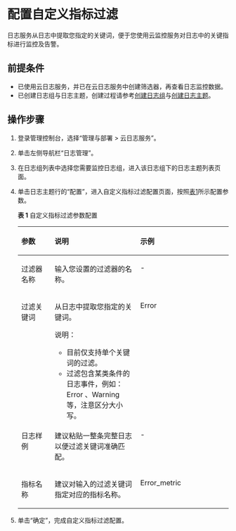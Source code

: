 # 配置自定义指标过滤<a name="ZH-CN_TOPIC_0102615720"></a>

日志服务从日志中提取您指定的关键词，便于您使用云监控服务对日志中的关键指标进行监控及告警。

## 前提条件<a name="section640315452151"></a>

-   已使用云日志服务，并已在云日志服务中创建筛选器，再查看日志监控数据。
-   已创建日志组与日志主题，创建过程请参考[创建日志组](https://support.huaweicloud.com/usermanual-lts/zh-cn_topic_0071259182.html)与[创建日志主题](https://support.huaweicloud.com/usermanual-lts/zh-cn_topic_0076874392.html)。

## 操作步骤<a name="section1921744417270"></a>

1.  登录管理控制台，选择“管理与部署 \> 云日志服务”。
2.  单击左侧导航栏“日志管理”。
3.  在日志组列表中选择您需要监控日志组，进入该日志组下的日志主题列表页面。
4.  单击日志主题行的“配置”，进入自定义指标过滤配置页面，按照[表1](#table356191432312)所示配置参数。

    **表 1**  自定义指标过滤参数配置

    <a name="table356191432312"></a>
    <table><thead align="left"><tr id="row357181472314"><th class="cellrowborder" valign="top" width="15.841584158415841%" id="mcps1.2.4.1.1"><p id="p957191419238"><a name="p957191419238"></a><a name="p957191419238"></a>参数</p>
    </th>
    <th class="cellrowborder" valign="top" width="40.59405940594059%" id="mcps1.2.4.1.2"><p id="p11571714132319"><a name="p11571714132319"></a><a name="p11571714132319"></a>说明</p>
    </th>
    <th class="cellrowborder" valign="top" width="43.56435643564357%" id="mcps1.2.4.1.3"><p id="p1990065552620"><a name="p1990065552620"></a><a name="p1990065552620"></a>示例</p>
    </th>
    </tr>
    </thead>
    <tbody><tr id="row1557101411233"><td class="cellrowborder" valign="top" width="15.841584158415841%" headers="mcps1.2.4.1.1 "><p id="p165731413230"><a name="p165731413230"></a><a name="p165731413230"></a>过滤器名称</p>
    </td>
    <td class="cellrowborder" valign="top" width="40.59405940594059%" headers="mcps1.2.4.1.2 "><p id="p10571414122319"><a name="p10571414122319"></a><a name="p10571414122319"></a>输入您设置的过滤器的名称。</p>
    </td>
    <td class="cellrowborder" valign="top" width="43.56435643564357%" headers="mcps1.2.4.1.3 "><p id="p490018552269"><a name="p490018552269"></a><a name="p490018552269"></a>-</p>
    </td>
    </tr>
    <tr id="row15791415237"><td class="cellrowborder" valign="top" width="15.841584158415841%" headers="mcps1.2.4.1.1 "><p id="p125719143234"><a name="p125719143234"></a><a name="p125719143234"></a>过滤关键词</p>
    </td>
    <td class="cellrowborder" valign="top" width="40.59405940594059%" headers="mcps1.2.4.1.2 "><p id="p19581614102312"><a name="p19581614102312"></a><a name="p19581614102312"></a>从日志中提取您指定的关键词。</p>
    <div class="note" id="note20713838133618"><a name="note20713838133618"></a><a name="note20713838133618"></a><span class="notetitle"> 说明： </span><div class="notebody"><a name="ul16441045103618"></a><a name="ul16441045103618"></a><ul id="ul16441045103618"><li>目前仅支持单个关键词的过滤。</li><li>过滤包含某类条件的日志事件，例如：Error 、Warning等，注意区分大小写。</li></ul>
    </div></div>
    </td>
    <td class="cellrowborder" valign="top" width="43.56435643564357%" headers="mcps1.2.4.1.3 "><p id="p1490035514261"><a name="p1490035514261"></a><a name="p1490035514261"></a>Error</p>
    </td>
    </tr>
    <tr id="row20581514162317"><td class="cellrowborder" valign="top" width="15.841584158415841%" headers="mcps1.2.4.1.1 "><p id="p358111442317"><a name="p358111442317"></a><a name="p358111442317"></a>日志样例</p>
    </td>
    <td class="cellrowborder" valign="top" width="40.59405940594059%" headers="mcps1.2.4.1.2 "><p id="p15581114192315"><a name="p15581114192315"></a><a name="p15581114192315"></a>建议粘贴一整条完整日志以便过滤关键词准确匹配。</p>
    </td>
    <td class="cellrowborder" valign="top" width="43.56435643564357%" headers="mcps1.2.4.1.3 "><p id="p20901655192613"><a name="p20901655192613"></a><a name="p20901655192613"></a>-</p>
    </td>
    </tr>
    <tr id="row105811452311"><td class="cellrowborder" valign="top" width="15.841584158415841%" headers="mcps1.2.4.1.1 "><p id="p11581814122314"><a name="p11581814122314"></a><a name="p11581814122314"></a>指标名称</p>
    </td>
    <td class="cellrowborder" valign="top" width="40.59405940594059%" headers="mcps1.2.4.1.2 "><p id="p10581114132317"><a name="p10581114132317"></a><a name="p10581114132317"></a>建议对输入的过滤关键词指定对应的指标名称。</p>
    </td>
    <td class="cellrowborder" valign="top" width="43.56435643564357%" headers="mcps1.2.4.1.3 "><p id="p14901185562616"><a name="p14901185562616"></a><a name="p14901185562616"></a>Error_metric</p>
    </td>
    </tr>
    </tbody>
    </table>

5.  单击“确定”，完成自定义指标过滤配置。

